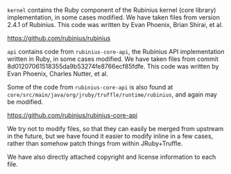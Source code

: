 `kernel` contains the Ruby component of the Rubinius kernel (core library)
implementation, in some cases modified. We have taken files from version 2.4.1
of Rubinius. This code was written by Evan Phoenix, Brian Shirai, et al.

https://github.com/rubinius/rubinius

`api` contains code from `rubinius-core-api`, the Rubinius API implementation
written in Ruby, in some cases modified. We have taken files from commit
8d01207061518355da9b53274fe8766ecf85fdfe. This code was written by Evan Phoenix,
Charles Nutter, et al.

Some of the code from `rubinius-core-api` is also found at
`core/src/main/java/org/jruby/truffle/runtime/rubinius`, and again may be
modified.

https://github.com/rubinius/rubinius-core-api

We try not to modify files, so that they can easily be merged from upstream in
the future, but we have found it easier to modify inline in a few cases, rather
than somehow patch things from within JRuby+Truffle.

We have also directly attached copyright and license information to each file.
